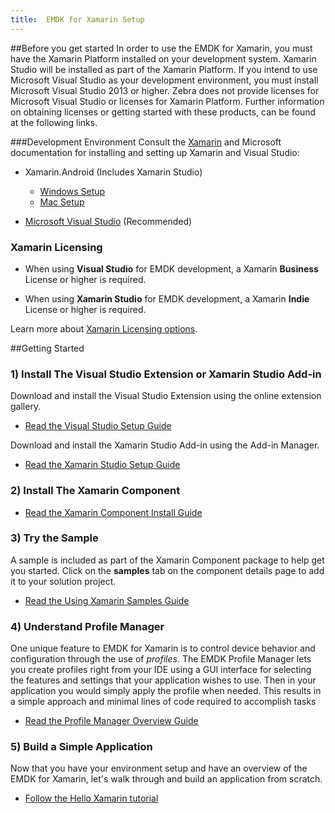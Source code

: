 ```yaml
---
title:  EMDK for Xamarin Setup
---
```


##Before you get started
In order to use the EMDK for Xamarin, you must have the Xamarin Platform installed on your development system. Xamarin Studio will be installed as part of the Xamarin Platform. If you intend to use Microsoft Visual Studio as your development environment, you must install Microsoft Visual Studio 2013 or higher. Zebra does not provide licenses for Microsoft Visual Studio or licenses for Xamarin Platform. Further information on obtaining licenses or getting started with these products, can be found at the following links.

###Development Environment
Consult the [Xamarin](http://developer.xamarin.com/guides/android/getting_started/) and Microsoft documentation for installing and setting up Xamarin and Visual Studio:

* Xamarin.Android (Includes Xamarin Studio)
	* [Windows Setup](http://developer.xamarin.com/guides/android/getting_started/installation/windows/)
	* [Mac Setup](http://developer.xamarin.com/guides/android/getting_started/installation/windows/)

* [Microsoft Visual Studio](https://www.visualstudio.com/downloads/download-visual-studio-vs) (Recommended)


### Xamarin Licensing
* When using **Visual Studio** for EMDK development, a Xamarin **Business** License or higher is required.

* When using **Xamarin Studio** for EMDK development, a Xamarin **Indie** License or higher is required.

Learn more about [Xamarin Licensing options](https://store.xamarin.com/).



##Getting Started
### 1) Install The Visual Studio Extension or Xamarin Studio Add-in

Download and install the Visual Studio Extension using the online extension gallery.

- [Read the Visual Studio Setup Guide](/emdk-for-xamarin/1-0/guide/vs/setup)


Download and install the Xamarin Studio Add-in using the Add-in Manager.

- [Read the Xamarin Studio Setup Guide](/emdk-for-xamarin/1-0/guide/xs/setup)


### 2) Install The Xamarin Component

- [Read the Xamarin Component Install Guide](/emdk-for-xamarin/1-0/guide/component/install)

### 3) Try the Sample
A sample is included as part of the Xamarin Component package to help get you started. Click on the **samples** tab on the component details page to add it to your solution project.

- [Read the Using Xamarin Samples Guide](/emdk-for-xamarin/1-0/guide/sample/about)

### 4) Understand Profile Manager
One unique feature to EMDK for Xamarin is to control device behavior and configuration through the use of *profiles*. The EMDK Profile Manager lets you create profiles right from your IDE using a GUI interface for selecting the features and settings that your application wishes to use. Then in your application you would simply apply the profile when needed. This results in a simple approach and minimal lines of code required to accomplish tasks

- [Read the Profile Manager Overview Guide](/emdk-for-xamarin/1-0/guide/profilemanager/about)

### 5) Build a Simple Application
Now that you have your environment setup and have an overview of the EMDK for Xamarin, let's walk through and build an application from scratch.

- [Follow the Hello Xamarin tutorial](/emdk-for-xamarin/1-0/tutorial/helloxamarin)

<div style="display:none">
<!-- this section used in Xamarin gettingstarted.md for component packaging -->
### 6) Check out our docs
We have a lot more resources for you to benefit from:

- API reference
- Developer Guides
- Tutorials
- Videos
- More Samples
- [More docs online](http://emdk.github.io/xamarin-docs/edge)
</div>
